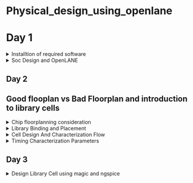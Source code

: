# Physical_design_using_openlane

# Day 1
<details><summary>Installtion of required software</summary>

## OpenLANE

OpenLane is an automated RTL to GDSII flow based on several components including OpenROAD, Yosys, Magic, Netgen, CVC, SPEF-Extractor, KLayout and a number of custom scripts for design exploration and optimization. It also provides a number of custom scripts for design exploration and optimization.
OpenLane abstracts the underlying open source utilities, and allows users to configure all their behavior with just a single configuration file.


<details>
<summary><strong>Installation of OpenLANE</strong></strong></summary> 

Prior to the installation of the OpenLane install the dependencies and packages using the command shown below :

```
sudo apt-get update
sudo apt-get upgrade
sudo apt install -y build-essential python3 python3-venv python3-pip make git
```

## Docker Installation

```
sudo apt install apt-transport-https ca-certificates curl software-properties-common
curl -fsSL https://download.docker.com/linux/ubuntu/gpg | sudo gpg --dearmor -o /usr/share/keyrings/docker-archive-keyring.gpg

echo "deb [arch=amd64 signed-by=/usr/share/keyrings/docker-archive-keyring.gpg] https://download.docker.com/linux/ubuntu $(lsb_release -cs) stable" | sudo tee /etc/apt/sources.list.d/docker.list > /dev/null

sudo apt update
sudo apt install docker-ce docker-ce-cli containerd.io
sudo docker run hello-world

sudo groupadd docker
sudo usermod -aG docker $USER
sudo reboot 


# Check for installation
sudo docker run hello-world
```

## Steps to install OpenLane, PDKs and Tools from github

```
git clone --depth 1 https://github.com/The-OpenROAD-Project/OpenLane.git
cd OpenLane/
make
make test
cd /home/shivangi/OpenLane/designs/ci
cp -r * ../
```
</details>

## OpenSTA


OpenSTA is a distributed software testing architecture designed around CORBA, it was originally developed to be commercial software by CYRANO. The current toolset has the capability of performing scripted HTTP and HTTPS heavy load tests with performance measurements from Win32 platforms. However, the architectural design means it could be capable of much more.


<details>
<summary><strong>Commands to install OpenSTA</strong></summary>

## Steps:
Prior to the installation of the OpenSTA install the dependencies using the command shown below :
```
sudo apt-get install cmake clang gcc tcl swig bison flex 
```

After installing the dependencies use the following command to install OpenSTA:

```
git clone https://github.com/The-OpenROAD-Project/OpenSTA.git
cd OpenSTA
mkdir build
cd build
cmake ..
make
sudo make install
```

  
</details>

## Magic
 

Magic is a venerable VLSI layout tool, written in the 1980's at Berkeley by John Ousterhout, now famous primarily for writing the scripting interpreter language Tcl. Due largely in part to its liberal Berkeley open-source license, magic has remained popular with universities and small companies. The open-source license has allowed VLSI engineers with a bent toward programming to implement clever ideas and help magic stay abreast of fabrication technology. However, it is the well thought-out core algorithms which lend to magic the greatest part of its popularity. Magic is widely cited as being the easiest tool to use for circuit layout, even for people who ultimately rely on commercial tools for their product design flow. 


<details>
<summary><strong> Commands to install Magic</strong></summary>  

```
sudo apt-get install m4
sudo apt-get install tcsh
sudo apt-get install csh
sudo apt-get install libx11-dev
sudo apt-get install tcl-dev tk-dev
sudo apt-get install libcairo2-dev
sudo apt-get install mesa-common-dev libglu1-mesa-dev
sudo apt-get install libncurses-dev
git clone https://github.com/RTimothyEdwards/magic
cd magic
./configure
make
sudo make install
```



</details>

</details>
<details><summary>Soc Design and OpenLANE </summary>
An Application-Specific Integrated Circuit (ASIC) typically consists of three main parts:
 
  - RTL Designs : RTL IPs offer several advantages. They boost productivity, help bring products to market faster, and make designs more reliable. By using RTL IPs, designers can tap into well-                       tested and optimized components, reducing the chances of errors. Plus, they promote the reuse of designs, allowing engineers to mix and match different blocks to create more
                  complex systems. In essence, RTL IPs are like a shortcut to building sophisticated digital circuits.

  
  - EDA Tools : Electronic Design Automation (EDA) tools are software applications used in the design and development of electronic systems, integrated circuits (ICs), and printed circuit boards
                (PCBs). These tools are instrumental in various stages of the design process, from conceptualization and simulation to physical layout and verification. 
    
  - PDK Data : Process Development Kit(PDK) is a collection of files and documentation that describe a specific semiconductor fabrication process. PDKs are provided by semiconductor foundries to their
               customers, typically integrated circuit designers, to enable them to design and simulate chips using the foundry's manufacturing process.

![Screenshot from 2023-09-10 16-46-24](https://github.com/Shivangi2207/Physical_design_using_openlane/assets/140998647/64aa6808-2fd6-49f4-88ff-435a18294608)


# Simplified RTL to GSDII Flow

The flow involves of following steps:

- Synthesis : Synthesis is the process of transforming your HDL design into a gate-level netlist, given all the specified constraints and optimization settings. Logic synthesis is the process of
             translating and mapping RTL code written in HDL (such as Verilog or VHDL ) into technology specific gate level representation.

- Floorplanning : Floor Planning involves determining the location, shape, and size of modules in a way that one can avoid congestion. Floor Planning is a quintessential step which decides the
                  layout of the VLSI design. A well-optimized floor planning allows an ASIC design that has higher performance.

- Plcament : Placement is an essential step in physical design flow since it assigns exact locations for various circuit components within the chips core area.OpenLANE uses the detailed placement
             tool RePlAce for this purpose.

- Clock Tree Synthesis (CTS) : Clock Tree Synthesis refers to the process of dispersing the clock and balancing the load. Basically, the clock is delivered to all successive parts. The technique
                               of inserting buffers or inverters along the clock pathways of an ASIC design to achieve zero/minimum skew or balanced skew is known as CTS.

- Routing : The process of creating physical connections based on logical connectivity. Signal pins are connected by routing metal interconnects. Routed metal paths must meet timing, clock skew, max
           trans/cap requirements and also physical DRC requirements.

- Sign-Off GDS2 : Perform a final sign-off on the GDSII file to confirm that it meets all design and manufacturing requirements. This step ensures that the layout is ready for photomask generation
                  and foundry submission.

- GDSII Generation: Generate the GDSII file, which contains the final geometric data for all layers of the chip. This file is used in the fabrication process.

![Screenshot from 2023-09-10 16-49-54](https://github.com/Shivangi2207/Physical_design_using_openlane/assets/140998647/90c5b65f-736d-4e32-887d-8ebb9ba368b3)


# OpenLane ASIC flow :
The OpenLANE flow utilizes tools mainly from the Open-ROAD, YosysHQ, and Open Circuit Design projects.

![Screenshot from 2023-09-12 19-00-18](https://github.com/Shivangi2207/Physical_design_using_openlane/assets/140998647/96bb1517-adb2-4966-88a9-694f36b81188)


Fig. illustrates the basic default flow; this is what runs in the batch (non-interactive) mode. Most of the steps are configurable and custom flows can be created by the use of interactive scripts. The flow expects the design source HD files as an input as well as the desired PDK source files

- RTL Synthesis and STA : The design is synthesized into a gate-level netlist using yosys and static timing analysis is performed on the resulting netlist using OpenSTA

- Insertion of DFT structures : An open-source Design For Testability (DFT) toolchain, Fault [9], can optionally be used to modify the netlist, inserting scan chains and the necessary IO ports to
                                scan and test thedesign after fabrication.

- Physical Implementation : Advancing with the physical implementation, we note that most of the tools in this stage are used from within the Open- ROAD application in combination with other
                            tools, some of them are custom and based on the OpenDB infrastructure, while others are indpendent., OpenLANE supports two more use cases besides the default one in the                              OpenROAD application; one of them is fully custom I/O pin placement for ases where a user would prefer to have strict control over pin locations. The other custom mode,
                            which is particularly useful during SoC integration to achieve clean routing on the top- level is the so-called contextualized I/O placement; this mode automatically
                            places the I/O pins optimally according to the context of their instantiation at a higher level of hierarchy

- Post-routing Evaluation of Result : DRC and LVS are then performed using magic  and netgen . Antenna checking is performed by either OpenROAD’s ARC (Antenna Rule Checker) or using magic.
                                      Extraction of parasitics from the routed layout is then done using SPEF EXTRACTOR , followed by another round of static timing analysis to have more
                                      accurate timing reports that correspond to the actual physical layout

  # Steps for synthesis in OpenLane:

```
cd ~/OpenLane
make mount
./flow.tcl -interactive
package require openlane 0.9
prep -design picorv32a
run_synthesis

```

![Screenshot from 2023-09-12 19-17-45-1](https://github.com/Shivangi2207/Physical_design_using_openlane/assets/140998647/4ba488f0-9c7c-4ee4-9350-d9b6493f18dd)

![Screenshot from 2023-09-12 19-17-56](https://github.com/Shivangi2207/Physical_design_using_openlane/assets/140998647/e0844a7a-2117-41d1-a328-94cc683069aa)

After we run synthesis command, new folder named 'runs' will be created in the picorv32a directory where we find the simulation results, logs etc related to picorv32a synthesis. Netlist of picorv32 can be seen here-

```
cd /home/shivangi/OpenLane/designs/picorv32a/runs/RUN_2023.09.12_13.46.44/results/synthesis
gedit picorv32a.v
```
# Reports can be seen here
```

cd /home/shivangi/OpenLane/designs/picorv32a/runs/RUN_2023.09.12_13.46.44/reports/synthesis
gedit 1-synthesis.AREA_0.stat.rpt
```

# Synthesis report
```
61. Printing statistics.

=== picorv32 ===

   Number of wires:               9824
   Number of wire bits:          10206
   Number of public wires:        1512
   Number of public wire bits:    1894
   Number of memories:               0
   Number of memory bits:            0
   Number of processes:              0
   Number of cells:              10104
     sky130_fd_sc_hd__a2111o_2       2
     sky130_fd_sc_hd__a211o_2      101
     sky130_fd_sc_hd__a211oi_2       4
     sky130_fd_sc_hd__a21bo_2       19
     sky130_fd_sc_hd__a21boi_2       7
     sky130_fd_sc_hd__a21o_2       414
     sky130_fd_sc_hd__a21oi_2      127
     sky130_fd_sc_hd__a221o_2       65
     sky130_fd_sc_hd__a221oi_2       1
     sky130_fd_sc_hd__a22o_2       197
     sky130_fd_sc_hd__a22oi_2        2
     sky130_fd_sc_hd__a2bb2o_2      16
     sky130_fd_sc_hd__a311o_2       38
     sky130_fd_sc_hd__a31o_2        90
     sky130_fd_sc_hd__a31oi_2       10
     sky130_fd_sc_hd__a32o_2        89
     sky130_fd_sc_hd__a41o_2         2
     sky130_fd_sc_hd__and2_2       283
     sky130_fd_sc_hd__and2b_2       32
     sky130_fd_sc_hd__and3_2        77
     sky130_fd_sc_hd__and3b_2       76
     sky130_fd_sc_hd__and4_2        46
     sky130_fd_sc_hd__and4b_2        6
     sky130_fd_sc_hd__and4bb_2       3
     sky130_fd_sc_hd__buf_1       2735
     sky130_fd_sc_hd__buf_2         16
     sky130_fd_sc_hd__conb_1       106
     sky130_fd_sc_hd__dfxtp_2     1596
     sky130_fd_sc_hd__inv_2         83
     sky130_fd_sc_hd__mux2_2      1817
     sky130_fd_sc_hd__mux4_2       323
     sky130_fd_sc_hd__nand2_2      250
     sky130_fd_sc_hd__nand2b_2       2
     sky130_fd_sc_hd__nand3_2       18
     sky130_fd_sc_hd__nand3b_2       3
     sky130_fd_sc_hd__nand4_2        2
     sky130_fd_sc_hd__nor2_2       185
     sky130_fd_sc_hd__nor3_2        11
     sky130_fd_sc_hd__nor3b_2        3
     sky130_fd_sc_hd__nor4_2         4
     sky130_fd_sc_hd__nor4b_2        3
     sky130_fd_sc_hd__o2111a_2       1
     sky130_fd_sc_hd__o211a_2      224
     sky130_fd_sc_hd__o211ai_2       6
     sky130_fd_sc_hd__o21a_2       154
     sky130_fd_sc_hd__o21ai_2       94
     sky130_fd_sc_hd__o21ba_2       15
     sky130_fd_sc_hd__o21bai_2       3
     sky130_fd_sc_hd__o221a_2       19
     sky130_fd_sc_hd__o221ai_2       1
     sky130_fd_sc_hd__o22a_2        26
     sky130_fd_sc_hd__o22ai_2        1
     sky130_fd_sc_hd__o2bb2a_2       7
     sky130_fd_sc_hd__o311a_2       31
     sky130_fd_sc_hd__o311ai_2       2
     sky130_fd_sc_hd__o31a_2        21
     sky130_fd_sc_hd__o31ai_2        2
     sky130_fd_sc_hd__o32a_2        14
     sky130_fd_sc_hd__o41a_2         1
     sky130_fd_sc_hd__or2_2        337
     sky130_fd_sc_hd__or2b_2        20
     sky130_fd_sc_hd__or3_2        102
     sky130_fd_sc_hd__or3b_2        17
     sky130_fd_sc_hd__or4_2         29
     sky130_fd_sc_hd__or4b_2         6
     sky130_fd_sc_hd__xnor2_2       78
     sky130_fd_sc_hd__xor2_2        29

   Chip area for module '\picorv32': 102957.494400

```

# Flop ratio
```
Flop ratio = (No.of D flipflops)/(Total no.of cells) =1596/10104 = 0.1579
```


</details>

## Day 2

## Good flooplan vs Bad Floorplan and introduction to library cells 
<details><summary>Chip floorplanning consideration </summary>
The two most important parameters are:

- Utilisation : Core utilization factor is defined as the ratio of the area of the design (area of the standard cells + area of the macro cells) to the core area.It is better to have a utilization
                Factor of 0.5 to 0.6 to accomodate any extra logic later on.
- Aspect Ratio : Aspect ratio will decide the size and shape of the chip. It is the ratio between horizontal routing resources to vertical routing resources (or) ratio of height and width. Aspect
                 ratio = width/height.Aspect ratio of 1 signifies that the die is of square shape and any other value other than 1 signifies that the die is rectangular shape.

```

Utilisation Factor =  Area occupied by netlist
                     __________________________
                         Total area of core
                         

Aspect Ratio =  Height
               ________
                Width
                
  ```

# Floor planning

Pre-placed Cells : Pre-placed cells (or pre-placed blocks) in ASIC (Application-Specific Integrated Circuit) design refer to predefined and fixed blocks of logic or circuitry that are manually 
                   placed in specific locations on the semiconductor chip's layout before the automated placement and routing process.These cells are placed manually by the chip designer or through                    automated tools. Since these IP's are placed before automated Placement and Routing, these are reffered to as Pre-placed cells.
  
  ![Screenshot from 2023-09-10 21-51-53](https://github.com/Shivangi2207/Physical_design_using_openlane/assets/140998647/b03cf105-c40d-4c12-b9a1-7a6c3b48d55c)

                   
Decoupling capacitors: Pre-placed cells must then be surrounded with decoupling capacitors (decaps). The resistances and capacitances associated with long wire lengths can cause the power supply  
                       voltage to drop significantly before reaching the logic circuits.Their role is to decouple the circuit from power supply by supplying the necessary amount of current to the                          circuit. They pervent crosstalk and enable local communication.

![Screenshot from 2023-09-10 22-22-04](https://github.com/Shivangi2207/Physical_design_using_openlane/assets/140998647/1caeeebb-5a49-4f2b-83bc-b44365ed4898)

Power Planning:Let us suppose that there are multiple macros in a chip and output changes from '1' to '0', then it discharged into ground line because of which we can see ground bumpp. Similarly  
              when it is charged from 0 to 1 we can see voltage drop in power supply.Hence to resolve this we can have multiple supply line for vdd as well as ground as shown below:


![Screenshot from 2023-09-10 22-28-53](https://github.com/Shivangi2207/Physical_design_using_openlane/assets/140998647/c4702946-dc09-4e1d-b727-87cb66dc3295)

Pin Placement : The netlist defines connectivity between logic gates. The place between the core and die is utilised for placing pins. The connectivity information coded in either VHDL or Verilog                  is used to determine the position of I/O pads of various pins. The input, output and Clock pins are placed optimally such that there is less complication in routing or optimised                     delay.
![Screenshot from 2023-09-10 22-39-26](https://github.com/Shivangi2207/Physical_design_using_openlane/assets/140998647/6defb5df-c7ce-4112-be5f-c90029002da8)

The Clock port are bigger than the normal I/O pins because of it's continuous use and larger area offers less resistance.
Final design:
![Screenshot from 2023-09-11 01-32-10](https://github.com/Shivangi2207/Physical_design_using_openlane/assets/140998647/8d8c13a0-78ab-4664-b9f3-d5a945aa7cb9)





</details>
<details><summary>Library Binding and Placement</summary>

# To run the picorv32a floorplan in openLANE:
```
run_floorplan
```

To view the floorplan, Magic is invoked after moving to the results/floorplan directory:
![Screenshot from 2023-09-15 23-33-03](https://github.com/Shivangi2207/Physical_design_using_openlane/assets/140998647/2514b799-694c-46e3-88fb-4cf1e1af9446)

To view the floorplan, Magic is invoked after moving to the results/floorplan directory:

```
magic  /home/shivangi/.volare/sky130A/libs.tech/magic/sky130A.tech lef read ../../tmp/merged.min.lef def read picorv32a.def 
```
![Screenshot from 2023-09-15 23-32-03](https://github.com/Shivangi2207/Physical_design_using_openlane/assets/140998647/8afd4cec-b21a-4c0f-8b03-4d3b5e4efb09)


![Screenshot from 2023-09-15 23-08-12](https://github.com/Shivangi2207/Physical_design_using_openlane/assets/140998647/614db525-5ff8-4215-ba78-6912f2071e92)

We can zoom into the magic layout pressing z key. 
the standard cell can be found at the bottom left corner.



  # Placement Optimization

  The next step in the OpenLANE ASIC flow is placement. The synthesized netlist is to be placed on the floorplan. Placement is perfomed in 2 stages:

  
  - Global placement, also known as initial placement or coarse placement, aims to establish a rough placement of logical elements (cells) on the chip's layout canvas. The primary objective of global placement is to get an approximate positioning of cells before fine-tuning them in the detailed placement stage.

  - Detailed placement, often referred to as legalization and optimization, is the stage where the rough placement from global placement is refined to meet specific design objectives and constraints more accurately.

Placement run on OpenLANE & view in Magic
```
run_placement
```
![Screenshot from 2023-09-15 23-23-01](https://github.com/Shivangi2207/Physical_design_using_openlane/assets/140998647/e8130639-c689-4ce1-9aa9-fb5615b8c35b)

 The design can be viewed on magic within results/placement directory:

```
magic  /home/shivangi/.volare/sky130A/libs.tech/magic/sky130A.tech lef read ../../tmp/merged.min.lef def read picorv32a.def 
```
![Screenshot from 2023-09-15 23-22-46](https://github.com/Shivangi2207/Physical_design_using_openlane/assets/140998647/bb736a34-5ca0-4e25-a464-323339fec16e)



</details>
<details><summary>Cell Design And Characterization Flow</summary>
The standard cell design process is like building a customized digital circuit. It involves several important steps, starting with what you need and ending with the final results you want to achieve.

![Screenshot from 2023-09-16 20-01-22](https://github.com/Shivangi2207/Physical_design_using_openlane/assets/140998647/47b91240-e46a-4a14-9d24-66e498de03b8)



# Input:
![Screenshot from 2023-09-16 00-07-44](https://github.com/Shivangi2207/Physical_design_using_openlane/assets/140998647/7f0631cc-d375-486e-bec2-579ea47a309a)
![Screenshot from 2023-09-16 00-17-33](https://github.com/Shivangi2207/Physical_design_using_openlane/assets/140998647/555b0f07-ff23-4a2c-a4e6-a848d3a0384c)


 - PDKs :A Process Design Kit (PDK) is a library of basic photonic components generated by the foundry to give open access to their generic process for fabrication.
   
 - DRC & LVS Rules : DRC only verifies that the given layout satisfies the design rules provided by the fabrication unit. It does not ensure the functionality of layout. Because of this, idea of LVS is originated. As LVS performs comparison between 2 Netlist, it does not compare the functionalities of both the Netlist.
   
 - SPICE Models: A SPICE model is a text-description of a circuit component used by the SPICE Simulator to mathematically predict the behavior of that part under varying conditions.
   
 - Libraries: Standard cell libraries with pre-designed logic gates and flip-flops are crucial building blocks for the design.
   
 - User-Defined Specifications:     Design requirements and constraints set by the designer, such as performance targets, power budget, and functionality.

# Design step:
![Screenshot from 2023-09-16 00-23-47](https://github.com/Shivangi2207/Physical_design_using_openlane/assets/140998647/3c1c6997-b170-4e27-b48b-f52d2f38e7e7)


- Circuit Design:The step of the design cycle which outputs the schematics of the integrated circuit.
  
- Layout design is the process of arranging visual and textual elements on-screen or on-paper in order to grab a reader's attention and communicate information in a visually appealing way
  
- Extraction of Parasitics: Extracting parasitic elements (such as capacitance and resistance) from the layout to refine the circuit's performance simulation.
  
- Characterization: Characterize the cells by measuring their performance under various conditions, such as different input vectors and operating voltages.

# Output:
- Circuit Description Language (CDL):A human-readable or machine-readable representation of the circuit, often used for simulation and documentation.
- Library Exchange Format (LEF):Library Exchange Format (LEF) is a specification for representing the physical layout of an integrated circuit in an ASCII format that defines the physical properties of standard cells and facilitates the integration of these cells into the chip's layout.
- GDSII : t is a binary file format representing planar geometric shapes, text labels, and other information about the layout in hierarchical form.
- Extracted SPICE Netlist (.cir):A netlist that includes parasitic elements extracted from the layout, used for more accurate electrical simulations.

- Timing, Noise, and Power .lib Files: Libraries containing information on the timing characteristics, noise margins, and power consumption of the designed cells, essential for further chip-level analysis and integration.

  ## Charactersation flow

  ![Screenshot from 2023-09-16 20-10-09](https://github.com/Shivangi2207/Physical_design_using_openlane/assets/140998647/551a79c1-ed7b-45a3-bff1-65a05b2882e4)

A typical standard cell characterization flow includes the following steps:

  - Read in the models and tech files
  - Read extracted spice netlist
  - Recognise behaviour of the cell
  - Read the subcircuits
  - Attach power sources
  - Apply stimulus to characterization setup
  - Provide necessary output capacitance loads
  - Provide necessary simulation commands
  - GUNA Software Integration:Feed the data from steps 1 through 8 into the GUNA software.

Use the GUNA software to generate comprehensive models for the standard cell, including timing models (setup time, hold time, propagation delay), noise models (noise margins, sensitivity to noise), and power models (static power, dynamic power).
Verify and validate the generated models against simulation results to ensure accuracy and reliability.
Document the generated models and their characteristics for future use in ASIC design. - Create reports summarizing the characterization results and models.



  


</details>
<details><summary>Timing Characterization Parameters</summary>
  
#### Timing threshold definitions 
Timing defintion |	Value
-------------- | --------------
slew_low_rise_thr	| 20% value
slew_high_rise_thr | 80% value
slew_low_fall_thr |	20% value
slew_high_fall_thr |	80% value
in_rise_thr	| 50% value
in_fall_thr |	50% value
out_rise_thr |	50% value
out_fall_thr | 50% value

# Propagation Delay and Transistion Time
- Propagation Delay : the time difference between when the transitional input reaches 50% of its final value and when the output reaches 50% of its final value

- Transition Time : Transition time is known as time needed to a signal to rise from 10% to 90% or to fall from 90% to 10%. The former is called rise time and later is known as fall time

```
rise delay =  time(out_fall_thr) - time(in_rise_thr)

Propagation delay = time(out_thr) - time(in_thr)

Fall transition time: time(slew_high_fall_thr) - time(slew_low_fall_thr)

Rise transition time: time(slew_high_rise_thr) - time(slew_low_rise_thr)
```


</details>
</details>

## Day 3

<details><summary>Design Library Cell using magic and ngspice</summary>
<details><summary>CMOS inverter ngspice simulations </summary>


</details>

</details>
